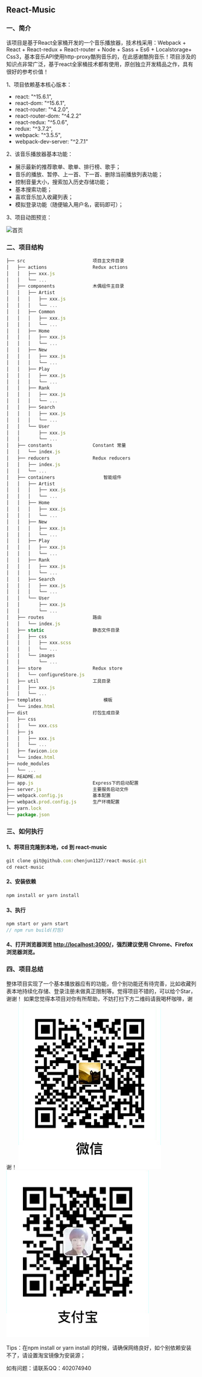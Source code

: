 ## React-Music


### 一、简介
该项目是基于React全家桶开发的一个音乐播放器，技术栈采用：Webpack + React + React-redux + React-router + Node + Sass + Es6 + Localstorage+ Css3，基本音乐API使用http-proxy酷狗音乐的，在此感谢酷狗音乐！项目涉及的知识点非常广泛，基于react全家桶技术都有使用，原创独立开发精品之作，具有很好的参考价值！

1、项目依赖基本核心版本：
* react: "^15.6.1",
* react-dom: "^15.6.1",
* react-router: "^4.2.0",
* react-router-dom: "^4.2.2"
* react-redux: "^5.0.6",
* redux: "^3.7.2",
* webpack: "^3.5.5",
* webpack-dev-server: "^2.7.1"

2、该音乐播放器基本功能：
* 展示最新的推荐歌单、歌单、排行榜、歌手；
* 音乐的播放、暂停、上一首、下一首、删除当前播放列表功能；
* 控制音量大小，搜索加入历史存储功能；
* 基本搜索功能；
* 喜欢音乐加入收藏列表；
* 模拟登录功能（随便输入用户名，密码即可）；

3、项目动图预览：

![首页](/pic.gif)

### 二、项目结构

```javascript
├── src               			项目主文件目录
│   ├── actions           		Redux actions
│   │   ├── xxx.js
│   │   └── ...
│   ├── components      		木偶组件主目录
│   │   ├──	Artist
│   │   │	├── xxx.js
│   │   │	└── ...
│   │   ├──	Common
│   │   │	├── xxx.js
│   │   │   └── ...
│   │   ├──	Home
│   │   │	├── xxx.js
│   │   │	└── ...
│   │   ├──	New
│   │   │	├── xxx.js
│   │   │	└── ...
│   │   ├──	Play
│   │   │	├── xxx.js
│   │   │	└── ...
│   │   ├──	Rank
│   │   │	├── xxx.js
│   │   │	└── ...
│   │   ├──	Search
│   │   │	├── xxx.js
│   │   │	└── ...   
│   │   └── User
│   │   	├── xxx.js
│   │   	└── ...
│   ├── constants          		Constant 常量
│   │   └── index.js
│   ├── reducers          		Redux reducers
│   │   ├── index.js
│   │   └── ...
│   ├── containers          		智能组件 
│   │   ├──	Artist
│   │   │	├── xxx.js
│   │   │	└── ...
│   │   ├──	Home
│   │   │	├── xxx.js
│   │   │	└── ...
│   │   ├──	New
│   │   │	├── xxx.js
│   │   │	└── ...
│   │   ├──	Play
│   │   │	├── xxx.js
│   │   │	└── ...
│   │   ├──	Rank
│   │   │	├── xxx.js
│   │   │	└── ...
│   │   ├──	Search
│   │   │	├── xxx.js
│   │   │	└── ...   
│   │   └── User
│   │   	├── xxx.js
│   │   	└── ...
│   ├── routes          		路由
│   │   └── index.js
│   ├── static          		静态文件目录
│   │   ├──	css
│   │   │	├── xxx.scss
│   │   │	└── ...   
│   │   └── images
│   │   	└── ...
│   ├── store          			Redux store
│   │   └── configureStore.js
│   ├── util          			工具目录
│   │   ├── xxx.js
│   │   └── ...
├── templates               	 	模板    	
│   └── index.html	
├── dist               			打包生成目录          	
│   ├── css          	
│   │   └── xxx.css
│   ├── js          		
│   │	├── xxx.js
│   │	└── ...
│   ├── favicon.ico
│   └── index.html
├── node_modules               	
│   └── ...					 
├── README.md
├── app.js            			Express下的启动配置
├── server.js        			主要服务启动文件   
├── webpack.config.js     		基本配置      
├── webpack.prod.config.js 		生产环境配置
├── yarn.lock         			
└── package.json
```
### 三、如何执行

####  1、将项目克隆到本地，cd 到 react-music
```javascript
git clone git@github.com:chenjun1127/react-music.git
cd react-music
```
#### 2、安装依赖
```javascript
npm install or yarn install
```
#### 3、执行
```javascript
npm start or yarn start
// npm run build(打包)
```
#### 4、打开浏览器浏览 [http://localhost:3000/](http://localhost:3000/)，强烈建议使用 Chrome、Firefox 浏览器浏览。

### 四、项目总结
整体项目实现了一个基本播放器应有的功能，但个别功能还有待完善，比如收藏列表本地持续化存储、登录注册未做真正限制等。觉得项目不错的，可以给个Star，谢谢！
如果您觉得本项目对你有所帮助，不妨打扫下方二维码请我喝杯咖啡，谢谢！
![微信](/QR-code/weixin.png)
![支付宝](/QR-code/zhifubao.png)

Tips：在npm install or yarn install 的时候，请确保网络良好，如个别依赖安装不了，请设置淘宝镜像为安装源；

如有问题：请联系QQ：402074940